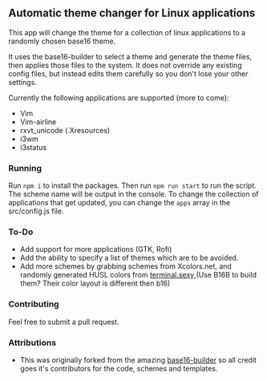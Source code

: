 ## Automatic theme changer for Linux applications

This app will change the theme for a collection of linux applications to a randomly chosen base16 theme.

It uses the base16-builder to select a theme and generate the theme files, then applies those files to the system. It does
not override any existing config files, but instead edits them carefully so you don't lose your other settings.

Currently the following applications are supported (more to come):
* Vim
* Vim-airline
* rxvt_unicode (.Xresources)
* i3wm
* i3status

### Running

Run `npm i` to install the packages. Then run `npm run start` to run the script. The scheme name will be output in the console.
To change the collection of applications that get updated, you can change the `apps` array in the src/config.js file.

### To-Do

* Add support for more applications (GTK, Rofi)
* Add the ability to specify a list of themes which are to be avoided.
* Add more schemes by grabbing schemes from Xcolors.net, and randomly generated HUSL colors from [ terminal.sexy ](terminal.sexy) (Use B16B to build them? Their color layout is different then b16)

### Contributing

Feel free to submit a pull request.

### Attributions

* This was originally forked from the amazing [base16-builder](https://github.com/base16-builder/base16-builder) so all credit goes
it's contributors for the code, schemes and templates.
